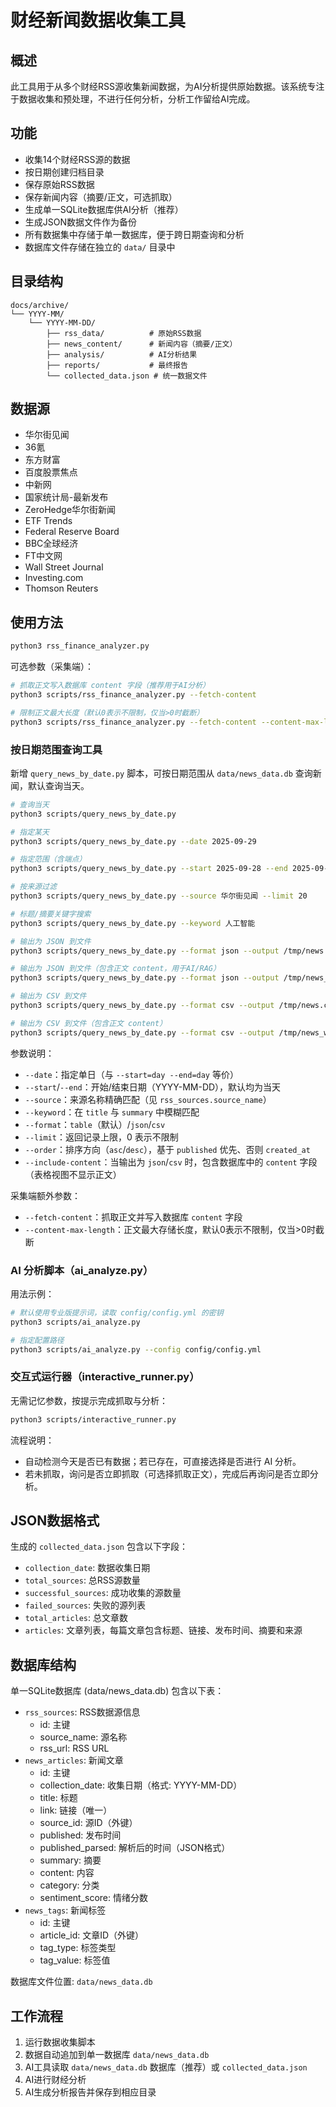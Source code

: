 # 财经新闻数据收集工具

## 概述

此工具用于从多个财经RSS源收集新闻数据，为AI分析提供原始数据。该系统专注于数据收集和预处理，不进行任何分析，分析工作留给AI完成。

## 功能

- 收集14个财经RSS源的数据
- 按日期创建归档目录
- 保存原始RSS数据
- 保存新闻内容（摘要/正文，可选抓取）
- 生成单一SQLite数据库供AI分析（推荐）
- 生成JSON数据文件作为备份
- 所有数据集中存储于单一数据库，便于跨日期查询和分析
- 数据库文件存储在独立的 `data/` 目录中

## 目录结构

```
docs/archive/
└── YYYY-MM/
    └── YYYY-MM-DD/
        ├── rss_data/          # 原始RSS数据
        ├── news_content/      # 新闻内容（摘要/正文）
        ├── analysis/          # AI分析结果
        ├── reports/           # 最终报告
        └── collected_data.json # 统一数据文件
```

## 数据源

- 华尔街见闻
- 36氪
- 东方财富
- 百度股票焦点
- 中新网
- 国家统计局-最新发布
- ZeroHedge华尔街新闻
- ETF Trends
- Federal Reserve Board
- BBC全球经济
- FT中文网
- Wall Street Journal
- Investing.com
- Thomson Reuters

## 使用方法

```bash
python3 rss_finance_analyzer.py
```

可选参数（采集端）：

```bash
# 抓取正文写入数据库 content 字段（推荐用于AI分析）
python3 scripts/rss_finance_analyzer.py --fetch-content

# 限制正文最大长度（默认0表示不限制，仅当>0时截断）
python3 scripts/rss_finance_analyzer.py --fetch-content --content-max-length 8000
```

### 按日期范围查询工具

新增 `query_news_by_date.py` 脚本，可按日期范围从 `data/news_data.db` 查询新闻，默认查询当天。

```bash
# 查询当天
python3 scripts/query_news_by_date.py

# 指定某天
python3 scripts/query_news_by_date.py --date 2025-09-29

# 指定范围（含端点）
python3 scripts/query_news_by_date.py --start 2025-09-28 --end 2025-09-29

# 按来源过滤
python3 scripts/query_news_by_date.py --source 华尔街见闻 --limit 20

# 标题/摘要关键字搜索
python3 scripts/query_news_by_date.py --keyword 人工智能

# 输出为 JSON 到文件
python3 scripts/query_news_by_date.py --format json --output /tmp/news.json

# 输出为 JSON 到文件（包含正文 content，用于AI/RAG）
python3 scripts/query_news_by_date.py --format json --output /tmp/news_with_content.json --include-content

# 输出为 CSV 到文件
python3 scripts/query_news_by_date.py --format csv --output /tmp/news.csv

# 输出为 CSV 到文件（包含正文 content）
python3 scripts/query_news_by_date.py --format csv --output /tmp/news_with_content.csv --include-content
```

参数说明：

- `--date`：指定单日（与 `--start=day --end=day` 等价）
- `--start`/`--end`：开始/结束日期（YYYY-MM-DD），默认均为当天
- `--source`：来源名称精确匹配（见 `rss_sources.source_name`）
- `--keyword`：在 `title` 与 `summary` 中模糊匹配
- `--format`：`table`（默认）/`json`/`csv`
- `--limit`：返回记录上限，0 表示不限制
- `--order`：排序方向（`asc`/`desc`），基于 `published` 优先、否则 `created_at`
- `--include-content`：当输出为 `json`/`csv` 时，包含数据库中的 `content` 字段（表格视图不显示正文）

采集端额外参数：

- `--fetch-content`：抓取正文并写入数据库 `content` 字段
- `--content-max-length`：正文最大存储长度，默认0表示不限制，仅当>0时截断

### AI 分析脚本（ai_analyze.py）

用法示例：

```bash
# 默认使用专业版提示词，读取 config/config.yml 的密钥
python3 scripts/ai_analyze.py

# 指定配置路径
python3 scripts/ai_analyze.py --config config/config.yml
```

### 交互式运行器（interactive_runner.py）

无需记忆参数，按提示完成抓取与分析：

```bash
python3 scripts/interactive_runner.py
```

流程说明：
- 自动检测今天是否已有数据；若已存在，可直接选择是否进行 AI 分析。
- 若未抓取，询问是否立即抓取（可选择抓取正文），完成后再询问是否立即分析。

## JSON数据格式

生成的 `collected_data.json` 包含以下字段：

- `collection_date`: 数据收集日期
- `total_sources`: 总RSS源数量
- `successful_sources`: 成功收集的源数量
- `failed_sources`: 失败的源列表
- `total_articles`: 总文章数
- `articles`: 文章列表，每篇文章包含标题、链接、发布时间、摘要和来源

## 数据库结构

单一SQLite数据库 (data/news_data.db) 包含以下表：

- `rss_sources`: RSS数据源信息
  - id: 主键
  - source_name: 源名称
  - rss_url: RSS URL
- `news_articles`: 新闻文章
  - id: 主键
  - collection_date: 收集日期（格式: YYYY-MM-DD）
  - title: 标题
  - link: 链接（唯一）
  - source_id: 源ID（外键）
  - published: 发布时间
  - published_parsed: 解析后的时间（JSON格式）
  - summary: 摘要
  - content: 内容
  - category: 分类
  - sentiment_score: 情绪分数
- `news_tags`: 新闻标签
  - id: 主键
  - article_id: 文章ID（外键）
  - tag_type: 标签类型
  - tag_value: 标签值

数据库文件位置: `data/news_data.db`

## 工作流程

1. 运行数据收集脚本
2. 数据自动追加到单一数据库 `data/news_data.db`
3. AI工具读取 `data/news_data.db` 数据库（推荐）或 `collected_data.json`
4. AI进行财经分析
5. AI生成分析报告并保存到相应目录